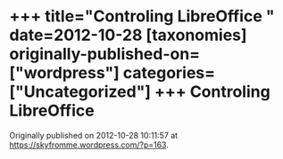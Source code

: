 +++
title="Controling LibreOffice "
date=2012-10-28
[taxonomies]
originally-published-on=["wordpress"]
categories=["Uncategorized"]
+++
Controling LibreOffice 
=======================


Originally published on 2012-10-28 10:11:57 at https://skyfromme.wordpress.com/?p=163.
